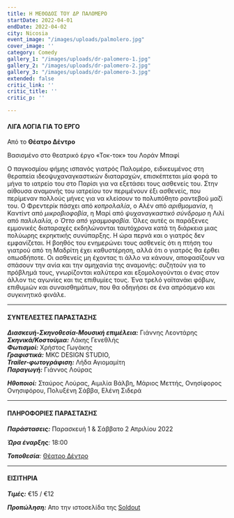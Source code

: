 ```yaml
---
title: Η ΜΕΘΟΔΟΣ ΤΟΥ ΔΡ ΠΑΛΟΜΕΡΟ
startDate: 2022-04-01
endDate: 2022-04-02
city: Nicosia
event_image: "/images/uploads/palmolero.jpg"
cover_image: ''
category: Comedy
gallery_1: "/images/uploads/dr-palomero-1.jpg"
gallery_2: "/images/uploads/dr-palomero-2.jpg"
gallery_3: "/images/uploads/dr-palomero-3.jpg"
extended: false
critic_link: ''
critic_title: ''
critic_p: ''

---
```

#### ΛΙΓΑ ΛΟΓΙΑ ΓΙΑ ΤΟ ΕΡΓΟ

Από το **Θέατρο Δέντρο**

Βασισμένο στο θεατρικό έργο «Τοκ-τοκ» του Λοράν Μπαφί

Ο παγκοσμίου φήμης ισπανός γιατρός Παλομέρο, ειδικευμένος στη θεραπεία ιδεοψυχαναγκαστικών διαταραχών, επισκέπτεται μία φορά το μήνα το ιατρείο του στο Παρίσι για να εξετάσει τους ασθενείς του. Στην αίθουσα αναμονής του ιατρείου τον περιμένουν έξι ασθενείς, που περίμεναν πολλούς μήνες για να κλείσουν το πολυπόθητο ραντεβού μαζί του. Ο Φρεντερίκ πάσχει από _κοπρολαλία_, ο Αλέν από _αριθμομανία_, η Καντίντ από _μικροβιοφοβία_, η Μαρί από _ψυχαναγκαστικό σύνδρομο_ η Λιλί από _παλιλαλία, ο Όττο από γραμμοφοβία._ Όλες αυτές οι παράξενες εμμονικές διαταραχές εκδηλώνονται ταυτόχρονα κατά τη διάρκεια μιας πολύωρης εκρηκτικής συνύπαρξης. Η ώρα περνά και ο γιατρός δεν εμφανίζεται. Η βοηθός του ενημερώνει τους ασθενείς ότι η πτήση του γιατρού από τη Μαδρίτη έχει καθυστέρηση, αλλά ότι ο γιατρός θα έρθει οπωσδήποτε. Οι ασθενείς μη έχοντας τι άλλο να κάνουν, αποφασίζουν να σπάσουν την ανία και την αμηχανία της αναμονής: συζητούν για το πρόβλημά τους, γνωρίζονται καλύτερα και εξομολογούνται ο ένας στον άλλον τις αγωνίες και τις επιθυμίες τους. Ένα τρελό γαϊτανάκι φόβων, επιθυμιών και συναισθημάτων, που θα οδηγήσει σε ένα απρόσμενο και συγκινητικό φινάλε.

***

#### ΣΥΝΤΕΛΕΣΤΕΣ ΠΑΡΑΣΤΑΣΗΣ

**_Διασκευή-Σκηνοθεσία-Μουσική επιμέλεια:_** Γιάννης Λεοντάρης  
**_Σκηνικά/Κοστούμια:_** Λάκης Γενεθλής  
**_Φωτισμοί:_** Xρήστος Γωγάκης  
**_Γραφιστικά:_** MKC DESIGN STUDIO,  
**_Trailer-φωτογράφιση:_** Λήδα Αγιομαμίτη  
**_Παραγωγή:_** Γιάννος Λούρας

**_Ηθοποιοί:_** Σταύρος Λούρας, Αιμιλία Βάλβη, Μάριος Μεττής, Ονησίφορος Ονησιφόρου, Πολυξένη Σάββα, Ελένη Σιδερά

***

#### ΠΛΗΡΟΦΟΡΙΕΣ ΠΑΡΑΣΤΑΣΗΣ

**_Παράστασεις:_** Παρασκευή 1 & Σάββατο 2 Απριλίου 2022

**_Ώρα έναρξης_**_:_ 18:00

**_Τοποθεσία_**_:_ [Θέατρο Δέντρο](https://www.google.com/maps/place/%CE%98%CE%AD%CE%B1%CF%84%CF%81%CE%BF+%CE%94%CE%AD%CE%BD%CF%84%CF%81%CE%BF/@35.1778415,33.3892814,17z/data=!3m1!4b1!4m5!3m4!1s0x14de170b08c2c23f:0x17cd0ebf63c7196d!8m2!3d35.1778415!4d33.3914701 "Θέατρο Δέντρο")

***

#### ΕΙΣΙΤΗΡΙΑ

**_Τιμές:_** €15 / €12

**_Προπώληση:_** Απο την ιστοσελίδα της [Soldout](https://www.soldoutticketbox.com/dr-palomero-method-dentro-2022/?lang=el "Soldout")